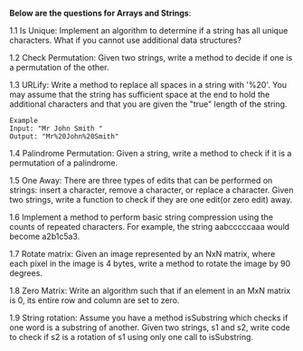 **Below are the questions for Arrays and Strings**:

1.1 Is Unique: Implement an algorithm to determine if a string has all unique characters. What if you cannot use additional data structures?

1.2 Check Permutation: Given two strings, write a method to decide if one is a permutation of the other.

1.3 URLify: Write a method to replace all spaces in a string with '%20'. You may assume that the string has sufficient space at the end to hold the additional
    characters and that you are given the "true" length of the string.
    
    Example
    Input: "Mr John Smith "
    Output: "Mr%20John%20Smith"
    
1.4 Palindrome Permutation: Given a string, write a method to check if it is a permutation of a palindrome.

1.5 One Away: There are three types of edits that can be performed on strings: insert a character, remove a character, or replace a character. Given two strings, 
    write a function to check if they are one edit(or zero edit) away.
    
1.6 Implement a method to perform basic string compression using the counts of repeated characters. For example, the string aabcccccaaa would become a2b1c5a3.

1.7 Rotate matrix: Given an image represented by an NxN matrix, where each pixel in the image is 4 bytes, write a method to rotate the image by 90 degrees.

1.8 Zero Matrix: Write an algorithm such that if an element in an MxN matrix is 0, its entire row and column are set to zero.

1.9 String rotation: Assume you have a method isSubstring which checks if one word is a substring of another. Given two strings, s1 and s2, write code to check if s2 is a rotation of s1 using only one call to isSubstring.
